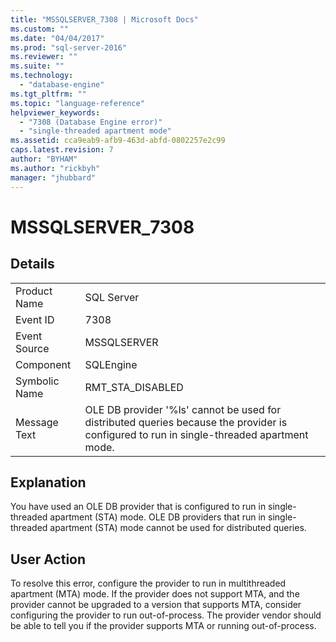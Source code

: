 ```yaml
---
title: "MSSQLSERVER_7308 | Microsoft Docs"
ms.custom: ""
ms.date: "04/04/2017"
ms.prod: "sql-server-2016"
ms.reviewer: ""
ms.suite: ""
ms.technology: 
  - "database-engine"
ms.tgt_pltfrm: ""
ms.topic: "language-reference"
helpviewer_keywords: 
  - "7308 (Database Engine error)"
  - "single-threaded apartment mode"
ms.assetid: cca9eab9-afb9-463d-abfd-0802257e2c99
caps.latest.revision: 7
author: "BYHAM"
ms.author: "rickbyh"
manager: "jhubbard"
---
```

# MSSQLSERVER_7308
  
## Details  
  
|||  
|-|-|  
|Product Name|SQL Server|  
|Event ID|7308|  
|Event Source|MSSQLSERVER|  
|Component|SQLEngine|  
|Symbolic Name|RMT_STA_DISABLED|  
|Message Text|OLE DB provider '%ls' cannot be used for distributed queries because the provider is configured to run in single-threaded apartment mode.|  
  
## Explanation  
You have used an OLE DB provider that is configured to run in single-threaded apartment (STA) mode. OLE DB providers that run in single-threaded apartment (STA) mode cannot be used for distributed queries.  
  
## User Action  
To resolve this error, configure the provider to run in multithreaded apartment (MTA) mode. If the provider does not support MTA, and the provider cannot be upgraded to a version that supports MTA, consider configuring the provider to run out-of-process. The provider vendor should be able to tell you if the provider supports MTA or running out-of-process.  
  
